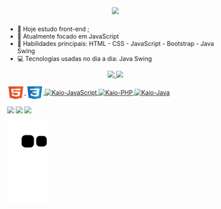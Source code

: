 <h1 align="center">
<img src="https://readme-typing-svg.herokuapp.com/?font=Righteous&size=35&center=true&vCenter=true&width=500&height=70&duration=4000&lines=Olá!+👋;+Me+chamo+Kaio!;+Bem+Vindo(a)!" />
</h1>

- 🔭 Hoje estudo front-end ;
- 🌱 Atualmente focado em JavaScript
- 🔧 Habilidades principais: HTML - CSS - JavaScript - Bootstrap - Java Swing
- 💻 Tecnologias usadas no dia a dia: Java Swing

<div align="center">
  <a href="https://github.com/KaioT2">
  <img height="160em" src="https://github-readme-stats.vercel.app/api?username=KaioT2&show_icons=true&theme=tokyonight&include_all_commits=true&count_private=true&icon_color=fff"/>
  <img height="160em" src="https://github-readme-stats.vercel.app/api/top-langs/?username=KaioT2&layout=compact&langs_count=7&theme=tokyonight"/>
</div>

<div style="display: inline_block"><br>
  <img align="center" alt="Kaio-HTML" height="30" width="40" src="https://raw.githubusercontent.com/devicons/devicon/master/icons/html5/html5-original.svg">
  <img align="center" alt="Kaio-CSS" height="30" width="40" src="https://raw.githubusercontent.com/devicons/devicon/master/icons/css3/css3-original.svg">
  <img align="center" alt="Kaio-JavaScript" height="30" width="33" src="https://cdn.jsdelivr.net/gh/devicons/devicon/icons/javascript/javascript-original.svg" />
  <img align="center" alt="Kaio-PHP" height="40" width="40" src="https://cdn.jsdelivr.net/gh/devicons/devicon/icons/php/php-plain.svg" />
  <img align="center" alt="Kaio-Java" height="40" width="40" src="https://cdn.jsdelivr.net/gh/devicons/devicon/icons/java/java-original-wordmark.svg" />

</div><br>

<div> 
  <a href="https://instagram.com/kaio2046" target="_blank"><img src="https://img.shields.io/badge/-Instagram-%23E4405F?style=for-the-badge&logo=instagram&logoColor=white" target="_blank"></a>
  <a href = "mailto:kaiofd20062@gmail.com"><img src="https://img.shields.io/badge/-Gmail-%23333?style=for-the-badge&logo=gmail&logoColor=white" target="_blank"></a>
  <a href="https://www.linkedin.com/in/kaio-dias-6a547720a" target="_blank"><img src="https://img.shields.io/badge/-LinkedIn-%230077B5?style=for-the-badge&logo=linkedin&logoColor=white" target="_blank"></a>  
  
   ![Snake animation](https://github.com/KaioT2/KaioT2/blob/output/github-contribution-grid-snake.svg)
</div>


